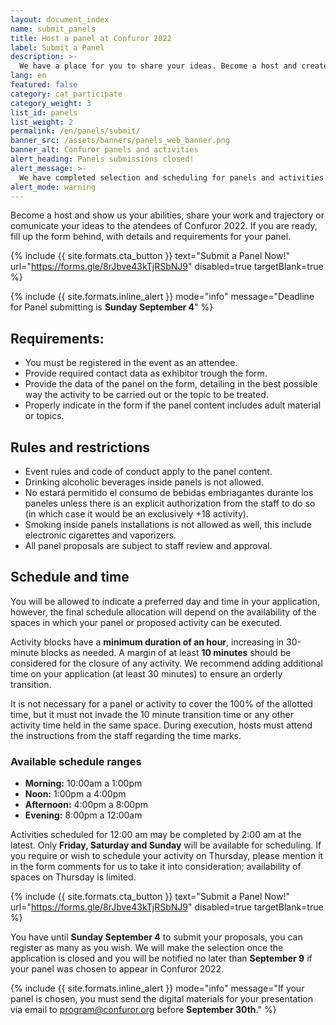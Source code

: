 ```yaml
---
layout: document_index
name: submit_panels
title: Host a panel at Confuror 2022
label: Submit a Panel
description: >-
  We have a place for you to share your ideas. Become a host and create an unforgettable panel. Keep reading to find out how.
lang: en
featured: false
category: cat_participate
category_weight: 3
list_id: panels
list_weight: 2
permalink: /en/panels/submit/
banner_src: /assets/banners/panels_web_banner.png
banner_alt: Confuror panels and activities
alert_heading: Panels submissions closed!
alert_message: >-
  We have completed selection and scheduling for panels and activities at Confuror 2022. We will publish our full program very soon. Thank you very much for your participation and/or interest.
alert_mode: warning
---
```


Become a host and show us your abilities, share your work and trajectory or comunicate your ideas to the atendees of Confuror 2022. If you are ready, fill up the form behind, with details and requirements for your panel.

{%
  include {{ site.formats.cta_button }}
  text="Submit a Panel Now!"
  url="https://forms.gle/8rJbve43kTjRSbNJ9"
  disabled=true
  targetBlank=true
%}

{%
  include {{ site.formats.inline_alert }}
  mode="info"
  message="Deadline for Panel submitting is <strong>Sunday September 4</strong>"
%}


## Requirements:
- You must be registered in the event as an attendee.
- Provide required contact data as exhibitor trough the form.
- Provide the data of the panel on the form, detailing in the best possible way the activity to be carried out or the topic to be treated.
- Properly indicate in the form if the panel content includes adult material or topics.

## Rules and restrictions
- Event rules and code of conduct apply to the panel content.
- Drinking alcoholic beverages inside panels is not allowed.
- No estará permitido el consumo de bebidas embriagantes durante los paneles unless there is an explicit authorization from the staff to do so (in which case it would be an exclusively +18 activity).
- Smoking inside panels installations is not allowed as well, this include electronic cigarettes and vaporizers.
- All panel proposals are subject to staff review and approval.

## Schedule and time
You will be allowed to indicate a preferred day and time in your application, however, the final schedule allocation will depend on the availability of the spaces in which your panel or proposed activity can be executed.

Activity blocks have a **minimum duration of an hour**, increasing in 30-minute blocks as needed. A margin of at least **10 minutes** should be considered for the closure of any activity. We recommend adding additional time on your application (at least 30 minutes) to ensure an orderly transition.

It is not necessary for a panel or activity to cover the 100% of the allotted time, but it must not invade the 10 minute transition time or any other activity time held in the same space. During execution, hosts must attend the instructions from the staff regarding the time marks.

### Available schedule ranges

- **Morning:** 10:00am a 1:00pm
- **Noon:** 1:00pm a 4:00pm
- **Afternoon:** 4:00pm a 8:00pm
- **Evening:** 8:00pm a 12:00am

Activities scheduled for 12:00 am may be completed by 2:00 am at the latest. Only **Friday, Saturday and Sunday** will be available for scheduling. If you require or wish to schedule your activity on Thursday, please mention it in the form comments for us to take it into consideration; availability of spaces on Thursday is limited.

{%
  include {{ site.formats.cta_button }}
  text="Submit a Panel Now!"
  url="https://forms.gle/8rJbve43kTjRSbNJ9"
  disabled=true
  targetBlank=true
%}

You have until **Sunday September 4** to submit your proposals, you can register as many as you wish. We will make the selection once the application is closed and you will be notified no later than **September 9** if your panel was chosen to appear in Confuror 2022.

{%
  include {{ site.formats.inline_alert }}
  mode="info"
  message="If your panel is chosen, you must send the digital materials for your presentation via email to program@confuror.org before <strong>September 30th</strong>."
%}
